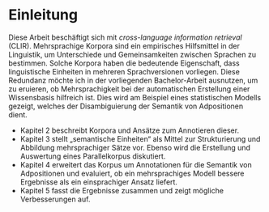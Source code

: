 # Einleitung
Diese Arbeit beschäftigt sich mit *cross-language information retrieval* (CLIR). Mehrsprachige Korpora sind ein empirisches Hilfsmittel in der Linguistik, um Unterschiede und Gemeinsamkeiten zwischen Sprachen zu bestimmen. Solche Korpora haben die bedeutende Eigenschaft, dass linguistische Einheiten in mehreren Sprachversionen vorliegen. Diese Redundanz möchte ich in der vorliegenden Bachelor-Arbeit ausnutzen, um zu eruieren, ob Mehrsprachigkeit bei der automatischen Erstellung einer Wissensbasis hilfreich ist. Dies wird am Beispiel eines statistischen Modells gezeigt, welches der Disambiguierung der Semantik von Adpositionen dient.

- Kapitel 2 beschreibt Korpora und Ansätze zum Annotieren dieser.
- Kapitel 3 stellt „semantische Einheiten“ als Mittel zur Strukturierung und Abbildung mehrsprachiger Sätze vor. Ebenso wird die Erstellung und Auswertung eines Parallelkorpus diskutiert.
- Kapitel 4 erweitert das Korpus um Annotationen für die Semantik von Adpositionen und evaluiert, ob ein mehrsprachiges Modell bessere Ergebnisse als ein einsprachiger Ansatz liefert.
- Kapitel 5 fasst die Ergebnisse zusammen und zeigt mögliche Verbesserungen auf.
